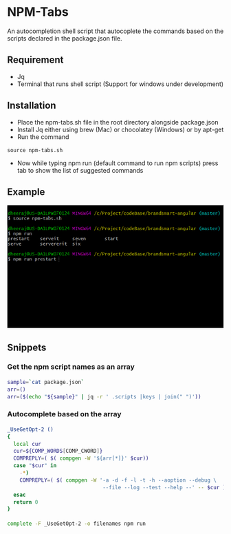 # NPM-Tabs

An autocompletion shell script that autocoplete the commands based on the scripts declared in the package.json file.

## Requirement

- Jq
- Terminal that runs shell script (Support for windows under development)

## Installation

- Place the npm-tabs.sh file in the root directory alongside package.json
- Install Jq either using brew (Mac) or chocolatey (Windows) or by apt-get
- Run the command
```
source npm-tabs.sh
```
- Now while typing npm run (default command to run npm scripts) press tab to show the list of suggested commands

## Example

![alt text](/Npm-autocompletion.PNG)

## Snippets

### Get the npm script names as an array
``` sh
sample=`cat package.json`
arr=()
arr=($(echo "${sample}" | jq -r ' .scripts |keys | join(" ")'))
```
### Autocomplete based on the array
``` sh
_UseGetOpt-2 ()
{
  local cur
  cur=${COMP_WORDS[COMP_CWORD]}
  COMPREPLY=( $( compgen -W '${arr[*]}' $cur))
  case "$cur" in
    -*)
    COMPREPLY=( $( compgen -W '-a -d -f -l -t -h --aoption --debug \
                               --file --log --test --help --' -- $cur ) );
  esac
  return 0
}

complete -F _UseGetOpt-2 -o filenames npm run
```
